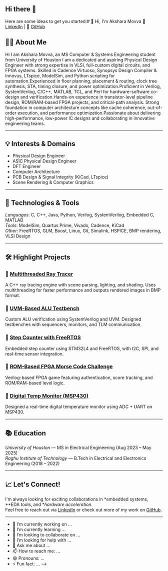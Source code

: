 ## Hi there 👋


Here are some ideas to get you started:# 👋 Hi, I'm Akshara Movva
🔗 [LinkedIn](https://www.linkedin.com/in/akshara-movva/) | 🔗 [GitHub](https://github.com/Akshara-Movva)

## 👨‍🎓 About Me

Hi I am Akshara Movva, an MS Computer & Systems Engineering student from University of Houston I am a dedicated and aspiring Physical Design Engineer with strong expertise in VLSI, full-custom digital circuits, and FPGA systems.
Skilled in Cadence Virtuoso, Synopsys Design Compiler & Innovus, LTspice, ModelSim, and Python scripting for automation.Experienced in floor planning, placement & routing, clock tree synthesis, STA, timing closure, and power optimization.Proficient in Verilog, SystemVerilog, C/C++, MATLAB, TCL, and Perl for hardware-software co-design and verification.Hands-on experience in transistor-level pipeline design, ROM/RAM-based FPGA projects, and critical-path analysis.
Strong foundation in computer architecture concepts like  cache coherence, out-of-order execution, and performance optimization.Passionate about delivering high-performance, low-power IC designs and collaborating in innovative engineering teams.

---

## 💡 Interests & Domains

- Physical Design Engineer
- ASIC Physical Design Engineer
- DFT Engineer
- Computer Architecture
- PCB Design & Signal Integrity (KiCad, LTspice)
- Scene Rendering & Computer Graphics

---

## 🔧 Technologies & Tools

*Languages*: C, C++, Java, Python, Verilog, SystemVerilog, Embedded C, MATLAB  
*Tools*:  ModelSim, Quartus Prime, Vivado, Cadence, KiCad  
*Other*: FreeRTOS, GLM, Boost, Linux, Git, Simulink, HSPICE, BMP rendering, VLSI Design

---

## 🛠 Highlight Projects

### 🔹 [Multithreaded Ray Tracer](https://github.com/ANIL-RONGALA)
A C++ ray tracing engine with scene parsing, lighting, and shading. Uses multithreading for faster performance and outputs rendered images in BMP format.

### 🔹 [UVM-Based ALU Testbench](https://github.com/ANIL-RONGALA)
Custom ALU verification using SystemVerilog and UVM. Designed testbenches with sequencers, monitors, and TLM communication.

### 🔹 [Step Counter with FreeRTOS](https://github.com/ANIL-RONGALA)
Embedded step counter using STM32L4 and FreeRTOS, with I2C, SPI, and real-time sensor integration.

### 🔹 [ROM-Based FPGA Morse Code Challenge](https://github.com/ANIL-RONGALA)
Verilog-based FPGA game featuring authentication, score tracking, and ROM/RAM-based level logic.

### 🔹 [Digital Temp Monitor (MSP430)](https://github.com/ANIL-RONGALA)
Designed a real-time digital temperature monitor using ADC + UART on MSP430.

---

## 📚 Education

*University of Houston* — MS in Electrical Engineering (Aug 2023 – May 2025)  
*Raghu Institute of Technology* — B.Tech in Electrical and Electronics Engineering (2018 – 2022)

---

## 📈 Let's Connect!

I'm always looking for exciting collaborations in *embedded systems, **EDA tools, and **hardware acceleration*.  
Feel free to reach out via [LinkedIn](https://linkedin.com/in/akshara-movva/) or check out more of my work on [GitHub](https://github.com/Akshara-Movva).

---

- 🔭 I’m currently working on ...
- 🌱 I’m currently learning ...
- 👯 I’m looking to collaborate on ...
- 🤔 I’m looking for help with ...
- 💬 Ask me about ...
- 📫 How to reach me: ...
- 😄 Pronouns: ...
- ⚡ Fun fact: ...
-->
